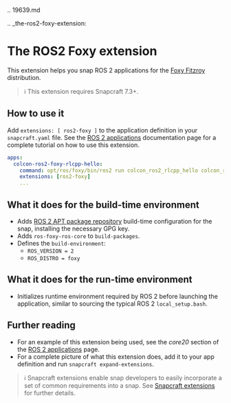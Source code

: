 .. 19639.md

.. _the-ros2-foxy-extension:

# The ROS2 Foxy extension

This extension helps you snap ROS 2 applications for the [Foxy Fitzroy](https://docs.ros.org/en/foxy/Releases/Release-Foxy-Fitzroy.html) distribution.

> ℹ This extension requires Snapcraft 7.3+.

## How to use it

Add `extensions: [ ros2-foxy ]` to the application definition in your `snapcraft.yaml` file. See the [ROS 2 applications](https://snapcraft.io/docs/ros2-applications#heading--core20) documentation page for a complete tutorial on how to use this extension.

```yaml
apps:
  colcon-ros2-foxy-rlcpp-hello:
    command: opt/ros/foxy/bin/ros2 run colcon_ros2_rlcpp_hello colcon_ros2_rlcpp_hello
    extensions: [ros2-foxy]
    ...
```

## What it does for the build-time environment

* Adds [ROS 2 APT package repository](http://repo.ros2.org/ubuntu/main) build-time configuration for the snap, installing the necessary GPG key.
* Adds `ros-foxy-ros-core` to `build-packages`.
* Defines the `build-environment`:
  * `ROS_VERSION = 2`
  * `ROS_DISTRO = foxy`

## What it does for the run-time environment

* Initializes runtime environment required by ROS 2 before launching the application, similar to sourcing the typical ROS 2 `local_setup.bash`.

## Further reading
* For an example of this extension being used, see the _core20_ section of the [ROS 2 applications](https://snapcraft.io/docs/ros2-applications#heading--core20) page.
* For a complete picture of what this extension does, add it to your app definition and run `snapcraft expand-extensions`.

> ℹ  Snapcraft extensions enable snap developers to easily incorporate a set of common requirements into a snap. See [Snapcraft extensions](/t/snapcraft-extensions/13486) for further details.
